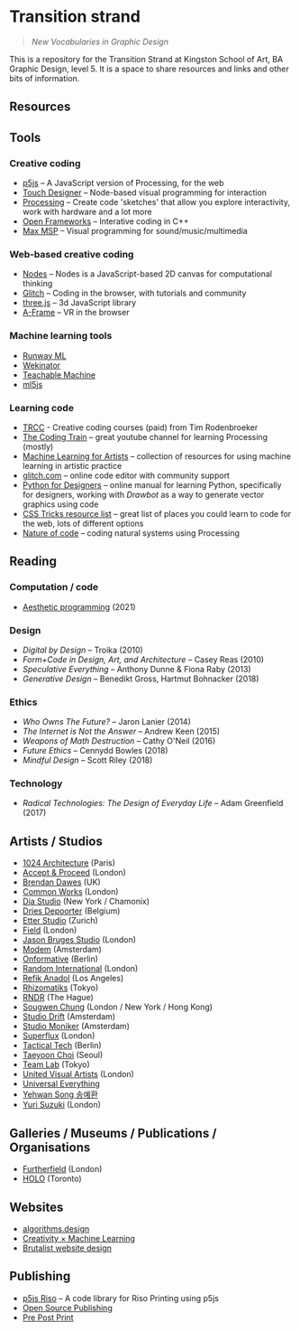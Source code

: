 # Transition strand
> *New Vocabularies in Graphic Design*

This is a repository for the Transition Strand at Kingston School of Art, BA Graphic Design, level 5. It is a space to share resources and links and other bits of information.

## Resources

## Tools

### Creative coding

- [p5js](https://p5js.org/) – A JavaScript version of Processing, for the web
- [Touch Designer](https://derivative.ca/) – Node-based visual programming for interaction
- [Processing](https://processing.org/) – Create code 'sketches' that allow you explore interactivity, work with hardware and a lot more
- [Open Frameworks](https://openframeworks.cc/) – Interative coding in C++
- [Max MSP](https://cycling74.com/) – Visual programming for sound/music/multimedia

### Web-based creative coding
- [Nodes](https://nodes.io/) – Nodes is a JavaScript-based 2D canvas for computational thinking
- [Glitch](https://glitch.com/) – Coding in the browser, with tutorials and community
- [three.js](https://threejs.org/) – 3d JavaScript library
- [A-Frame](https://aframe.io/) – VR in the browser

### Machine learning tools
- [Runway ML](https://runwayml.com/)
- [Wekinator](http://www.wekinator.org/)
- [Teachable Machine](https://teachablemachine.withgoogle.com/)
- [ml5js](https://ml5js.org/)

### Learning code
- [TRCC](https://timrodenbroeker.de/) - Creative coding courses (paid) from Tim Rodenbroeker
- [The Coding Train](https://www.youtube.com/channel/UCvjgXvBlbQiydffZU7m1_aw) – great youtube channel for learning Processing (mostly)
- [Machine Learning for Artists](https://ml4a.net/) – collection of resources for using machine learning in artistic practice
- [glitch.com](https://glitch.com/) – online code editor with community support
- [Python for Designers](https://pythonfordesigners.com/) – online manual for learning Python, specifically for designers, working with *Drawbot* as a way to generate vector graphics using code
- [CSS Tricks resource list](https://css-tricks.com/where-do-you-learn-html-css-in-2020/) – great list of places you could learn to code for the web, lots of different options
- [Nature of code](https://natureofcode.com/) – coding natural systems using Processing

## Reading

### Computation / code

- [Aesthetic programming](http://aesthetic-programming.net/) (2021)

### Design

- *Digital by Design* – Troika (2010)
- *Form+Code in Design, Art, and Architecture* – Casey Reas (2010)
- *Speculative Everything* – Anthony Dunne & Fiona Raby (2013)
- *Generative Design* – Benedikt Gross, Hartmut Bohnacker (2018)

### Ethics

- *Who Owns The Future?* – Jaron Lanier (2014)
- *The Internet is Not the Answer* – Andrew Keen (2015)
- *Weapons of Math Destruction* – Cathy O'Neil (2016)
- *Future Ethics* – Cennydd Bowles (2018)
- *Mindful Design* – Scott Riley (2018)

### Technology

- *Radical Technologies: The Design of Everyday Life* – Adam Greenfield (2017)

## Artists / Studios

- [1024 Architecture](https://www.1024architecture.net/) (Paris)
- [Accept &amp; Proceed](https://www.acceptandproceed.com/) (London)
- [Brendan Dawes](https://brendandawes.com/) (UK)
- [Common Works](https://commonworks.co.uk/) (London)
- [Dia Studio](https://dia.tv/) (New York / Chamonix)
- [Dries Depoorter](https://driesdepoorter.be/) (Belgium)
- [Etter Studio](https://etterstudio.com/) (Zurich)
- [Field](https://field.io/) (London)
- [Jason Bruges Studio](https://www.jasonbruges.com/) (London)
- [Modem](http://modem.works/) (Amsterdam)
- [Onformative](https://onformative.com/) (Berlin)
- [Random International](https://www.random-international.com/) (London)
- [Refik Anadol](https://refikanadol.com/) (Los Angeles)
- [Rhizomatiks](https://rhizomatiks.com/en/) (Tokyo)
- [RNDR](https://rndr.studio/) (The Hague)
- [Sougwen Chung](https://sougwen.com/) (London / New York / Hong Kong)
- [Studio Drift](https://www.studiodrift.com/) (Amsterdam)
- [Studio Moniker](https://studiomoniker.com/) (Amsterdam)
- [Superflux](https://superflux.in/) (London)
- [Tactical Tech](https://tacticaltech.org/) (Berlin)
- [Taeyoon Choi](https://taeyoonchoi.com/) (Seoul)
- [Team Lab](https://www.teamlab.art/) (Tokyo)
- [United Visual Artists](https://www.uva.co.uk/) (London)
- [Universal Everything](https://www.universaleverything.com/)
- [Yehwan Song 송예환](https://yhsong.com/) 
- [Yuri Suzuki](https://yurisuzuki.com/) (London)

## Galleries / Museums / Publications / Organisations

- [Furtherfield](https://www.furtherfield.org/) (London)
- [HOLO](https://www.holo.mg/) (Toronto)

## Websites

- [algorithms.design](https://algorithms.design)
- [Creativity &times; Machine Learning](https://mlart.co/)
- [Brutalist website design](https://brutalistwebsites.com/)


## Publishing

- [p5js Riso](https://antiboredom.github.io/p5.riso/) – A code library for Riso Printing using p5js
- [Open Source Publishing](http://osp.kitchen/)
- [Pre Post Print](https://prepostprint.org/parsons/)
